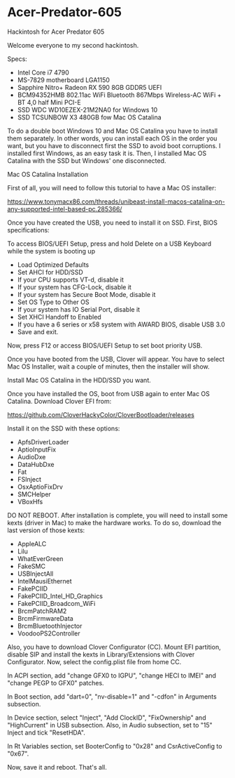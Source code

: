 # Acer-Predator-605
Hackintosh for Acer Predator 605

Welcome everyone to my second hackintosh.

Specs:
- Intel Core i7 4790
- MS-7829 motherboard LGA1150
- Sapphire Nitro+ Radeon RX 590 8GB GDDR5 UEFI
- BCM94352HMB 802.11ac WiFi Bluetooth 867Mbps Wireless-AC WiFi + BT 4,0 half Mini PCI-E
- SSD WDC WD10EZEX-21M2NA0 for Windows 10
- SSD TCSUNBOW X3 480GB fow Mac OS Catalina


To do a double boot Windows 10 and Mac OS Catalina you have to install them separately. In other words, you can install each OS in the order you want, but you have to disconnect first the SSD to avoid boot corruptions. I installed first Windows, as an easy task it is. Then, I installed Mac OS Catalina with the SSD but Windows' one disconnected.

Mac OS Catalina Installation

First of all, you will need to follow this tutorial to have a Mac OS installer:

https://www.tonymacx86.com/threads/unibeast-install-macos-catalina-on-any-supported-intel-based-pc.285366/

Once you have created the USB, you need to install it on SSD. First, BIOS specifications:

To access BIOS/UEFI Setup, press and hold Delete on a USB Keyboard while the system is booting up
- Load Optimized Defaults
- Set AHCI for HDD/SSD
- If your CPU supports VT-d, disable it
- If your system has CFG-Lock, disable it
- If your system has Secure Boot Mode, disable it
- Set OS Type to Other OS
- If your system has IO Serial Port, disable it
- Set XHCI Handoff to Enabled
- If you have a 6 series or x58 system with AWARD BIOS, disable USB 3.0
- Save and exit.


Now, press F12 or access BIOS/UEFI Setup to set boot priority USB.

Once you have booted from the USB, Clover will appear. You have to select Mac OS Installer, wait a couple of minutes, then the installer will show.

Install Mac OS Catalina in the HDD/SSD you want.

Once you have installed the OS, boot from USB again to enter Mac OS Catalina. Download Clover EFI from:

https://github.com/CloverHackyColor/CloverBootloader/releases

Install it on the SSD with these options:

- ApfsDriverLoader
- AptioInputFix
- AudioDxe
- DataHubDxe
- Fat
- FSInject
- OsxAptioFixDrv
- SMCHelper
- VBoxHfs

DO NOT REBOOT. After installation is complete, you will need to install some kexts (driver in Mac) to make the hardware works. To do so, download the last version of those kexts:

- AppleALC
- Lilu
- WhatEverGreen
- FakeSMC
- USBInjectAll
- IntelMausiEthernet
- FakePCIID
- FakePCIID_Intel_HD_Graphics
- FakePCIID_Broadcom_WiFi
- BrcmPatchRAM2
- BrcmFirmwareData
- BrcmBluetoothInjector
- VoodooPS2Controller

Also, you have to download Clover Configurator (CC). Mount EFI partition, disable SIP and install the kexts in Library/Extensions with Clover Configurator. Now, select the config.plist file from home CC.

In ACPI section, add "change GFX0 to IGPU", "change HECI to IMEI" and "change PEGP to GFX0" patches.

In Boot section, add "dart=0", "nv-disable=1" and "-cdfon" in Arguments subsection.

In Device section, select "Inject", "Add ClockID", "FixOwnership" and "HighCurrent" in USB subsection. Also, in Audio subsection, set to "15" Inject and tick "ResetHDA".

In Rt Variables section, set BooterConfig to "0x28" and CsrActiveConfig to "0x67".

Now, save it and reboot. That's all.
